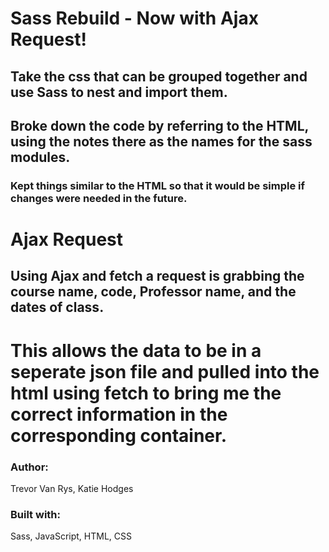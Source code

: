 # Sass Rebuild - Now with Ajax Request!

## Take the css that can be grouped together and use Sass to nest and import them.

## Broke down the code by referring to the HTML, using the notes there as the names for the sass modules.
### Kept things similar to the HTML so that it would be simple if changes were needed in the future.

# Ajax Request

## Using Ajax and fetch a request is grabbing the course name, code, Professor name, and the dates of class.
# This allows the data to be in a seperate json file and pulled into the html using fetch to bring me the correct information in the corresponding container. 

### Author:
Trevor Van Rys, Katie Hodges

### Built with:
Sass, JavaScript, HTML, CSS
